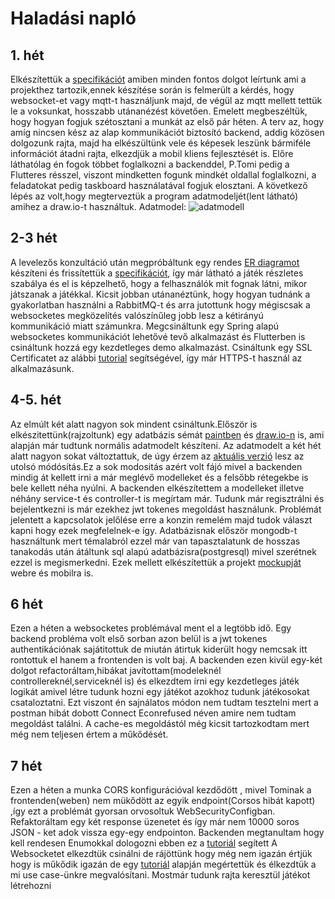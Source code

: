 # Haladási napló
## 1. hét
Elkészítettük a [specifikációt](https://github.com/pintertamas/shed-backend/blob/master/docs/specifikacio.pdf) amiben minden fontos dolgot leírtunk ami a projekthez tartozik,ennek készítése során is felmerült a kérdés, hogy websocket-et vagy mqtt-t 
használjunk majd, de végül az mqtt mellett tettük le a voksunkat, hosszabb utánanézést követően.
Emelett megbeszéltük, hogy hogyan fogjuk szétosztani a munkát az első pár héten.
A terv az, hogy amíg nincsen kész az alap kommunikációt biztosító backend, addig közösen dolgozunk rajta, majd ha elkészültünk vele és képesek leszünk bármiféle információt átadni rajta, elkezdjük a mobil kliens fejlesztését is.
Előre láthatólag én fogok többet foglalkozni a backenddel, P.Tomi pedig a Flutteres résszel, viszont mindketten fogunk mindkét oldallal foglalkozni, a feladatokat pedig taskboard használatával fogjuk elosztani.
A következő lépés az volt,hogy megterveztük a program adatmodeljét(lent látható) amihez a draw.io-t használtuk.
Adatmodel: ![adatmodell](https://github.com/pintertamas/shed-backend/blob/master/docs/data_model_1.png?raw=true)

## 2-3 hét
A levelezős konzultáció után megpróbáltunk egy rendes [ER diagramot](https://github.com/pintertamas/shed-backend/blob/master/docs/data_model_2.png?raw=true) készíteni és frissítettük a [specifikációt](https://github.com/pintertamas/shed-backend/blob/master/docs/specifikacio2.pdf), így már látható a játék részletes szabálya és el is képzelhető, hogy a felhasználók mit fognak látni, mikor játszanak a játékkal.
Kicsit jobban utánanéztünk, hogy hogyan tudnánk a gyakorlatban használni a RabbitMQ-t és arra jutottunk hogy mégiscsak a websocketes megközelítés valószínűleg jobb lesz a kétirányú kommunikáció miatt számunkra.
Megcsináltunk egy Spring alapú websocketes kommunikációt lehetővé tevő alkalmazást és Flutterben is csináltunk hozzá egy kezdetleges demo alkalmazást.
Csináltunk egy SSL Certificatet az alábbi [tutorial](https://www.thomasvitale.com/https-spring-boot-ssl-certificate/) segítségével, így már HTTPS-t használ az alkalmazásunk.

## 4-5. hét
Az elmúlt két alatt nagyon sok mindent csináltunk.Először is elkészitettünk(rajzoltunk) egy adatbázis sémát [paintben](https://github.com/pintertamas/shed-backend/blob/master/docs/datamodel_sketch.png?raw=true) és [draw.io-n](https://github.com/pintertamas/shed-backend/blob/master/docs/db_plan.png?raw=true) is, ami alapján már tudtunk normális adatmodelt készíteni.
Az adatmodelt a két hét alatt nagyon sokat változtattuk, de úgy érzem az [aktuális verzió](https://github.com/pintertamas/shed-backend/blob/master/docs/data_model_4.png?raw=true) lesz az utolsó módósítás.Ez a sok modositás azért volt fájó mivel a backenden mindig át kellett irni a már meglévő modelleket és a felsőbb rétegekbe is bele kellett néha nyúlni.
A backenden elkészítettem a modelleket illetve néhány service-t és controller-t is megírtam már. Tudunk már regisztrálni és bejelentkezni is már ezekhez jwt tokenes megoldást használunk.
Problémát jelentett a kapcsolatok jelőlése erre a konzin remelém majd tudok választ kapni hogy ezek megfelelnek-e így.
Adatbázisnak először mongodb-t használtunk mert témalabról ezzel már van tapasztalatunk de hosszas tanakodás után átáltunk sql alapú adatbázisra(postgresql) mivel szerétnek ezzel is megismerkedni.
Ezek mellett elkészítettük a projekt [mockupját](https://github.com/pintertamas/shed-backend/blob/master/docs/mockup.png?raw=true) webre és mobilra is.

## 6 hét
Ezen a héten a websocketes problémával ment el a legtöbb idő.
Egy backend probléma volt első sorban azon belül is a jwt tokenes authentikációnak sajátitottuk de miután átirtuk kiderült hogy nemcsak itt rontottuk el hanem a frontenden is volt baj.
A backenden ezen kivül egy-két dolgot refactoráltam,hibákat javítottam(modeleknél controllereknél,serviceknél is) és elkezdtem írni egy kezdetleges játék logikát amivel létre tudunk hozni egy játékot azokhoz tudunk játékosokat csataloztatni.
Ezt viszont én sajnálatos módon nem tudtam tesztelni mert a postman hibát dobott Connect Econrefused néven amire nem tudtam megoldást találni.
A cache-es megoldástól még kicsit tartozkodtam mert még nem teljesen értem a műkődését.

## 7 hét
Ezen a héten a munka CORS konfigurációval kezdődött , mivel Tominak a frontenden(weben) nem mükődött az egyik endpoint(Corsos hibát kapott) ,így ezt a problémát gyorsan orvosoltuk WebSecurityConfigban.
Refaktoráltam egy két response üzenetet és így már nem 10000 soros JSON - ket adok vissza egy-egy endpointon.
Backenden megtanultam hogy kell rendesen Enumokkal dologozni ebben ez a [tutoriál](https://thorben-janssen.com/jpa-21-type-converter-better-way-to/) segített
A Websocketet elkezdtük csinálni de rájöttünk hogy még nem igazán értjük hogy is műkődik igazán de egy [tutoriál](https://medium.com/swlh/websockets-with-spring-part-3-stomp-over-websocket-3dab4a21f397) alapján megértettük és élkezdtük a mi use case-ünkre megvalósítani.
Mostmár tudunk rajta keresztül játékot létrehozni